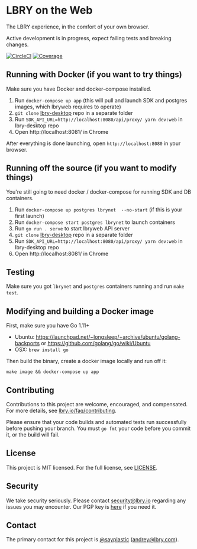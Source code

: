 # LBRY on the Web

The LBRY experience, in the comfort of your own browser.

Active development is in progress, expect failing tests and breaking changes.

[![CircleCI](https://img.shields.io/circleci/project/github/lbryio/lbryweb.go/master.svg)](https://circleci.com/gh/lbryio/lbryweb.go/tree/master) [![Coverage](https://img.shields.io/coveralls/github/lbryio/lbryweb.go.svg)](https://coveralls.io/github/lbryio/lbryweb.go)

## Running with Docker (if you want to try things)

Make sure you have Docker and docker-compose installed.

1. Run `docker-compose up app` (this will pull and launch SDK and postgres images, which lbryweb requires to operate)
2. `git clone` [lbry-desktop](https://github.com/lbryio/lbry-desktop/) repo in a separate folder
3. Run `SDK_API_URL=http://localhost:8080/api/proxy/ yarn dev:web` in lbry-desktop repo
4. Open http://localhost:8081/ in Chrome

After everything is done launching, open `http://localhost:8080` in your browser.

## Running off the source (if you want to modify things)

You're still going to need docker / docker-compose for running SDK and DB containers.

1. Run `docker-compose up postgres lbrynet  --no-start` (if this is your first launch)
2. Run `docker-compose start postgres lbrynet` to launch containers
3. Run `go run . serve` to start lbryweb API server
4. `git clone` [lbry-desktop](https://github.com/lbryio/lbry-desktop/) repo in a separate folder
5. Run `SDK_API_URL=http://localhost:8080/api/proxy/ yarn dev:web` in lbry-desktop repo
6. Open http://localhost:8081/ in Chrome

## Testing

Make sure you got `lbrynet` and `postgres` containers running and run `make test`.

## Modifying and building a Docker image

First, make sure you have Go 1.11+

- Ubuntu: https://launchpad.net/~longsleep/+archive/ubuntu/golang-backports or https://github.com/golang/go/wiki/Ubuntu
- OSX: `brew install go`

Then build the binary, create a docker image locally and run off it:

```
make image && docker-compose up app
```

## Contributing

Contributions to this project are welcome, encouraged, and compensated. For more details, see [lbry.io/faq/contributing](https://lbry.io/faq/contributing).

Please ensure that your code builds and automated tests run successfully before pushing your branch. You must `go fmt` your code before you commit it, or the build will fail.


## License

This project is MIT licensed. For the full license, see [LICENSE](LICENSE).


## Security

We take security seriously. Please contact security@lbry.io regarding any issues you may encounter.
Our PGP key is [here](https://keybase.io/lbry/key.asc) if you need it.


## Contact

The primary contact for this project is [@sayplastic](https://github.com/sayplastic) (andrey@lbry.com).

